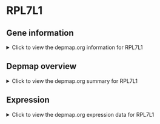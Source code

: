 <h1>RPL7L1</h1>

<h2>Gene information</h2>
<details>
  <summary>Click to view the depmap.org information for RPL7L1</summary>
  <p><a href="https://depmap.org/portal/gene/RPL7L1?tab=about" target="_BLANK">Open page in a new tab...</a></p>
  <iframe src="https://depmap.org/portal/gene/RPL7L1?tab=about" style="border:none;width:100%;height:800px"></iframe>
</details>

<h2>Depmap overview</h2>
<details>
  <summary>Click to view the depmap.org summary for RPL7L1</summary>
  <p><a href="https://depmap.org/portal/gene/RPL7L1?tab=overview" target="_BLANK">Open page in a new tab...</a></p>
  <iframe src="https://depmap.org/portal/gene/RPL7L1?tab=overview" style="border:none;width:100%;height:800px"></iframe>
</details>

<h2>Expression</h2>
<details>
  <summary>Click to view the depmap.org expression data for RPL7L1</summary>
  <p><a href="https://depmap.org/portal/gene/RPL7L1?tab=characterization" target="_BLANK">Open page in a new tab...</a></p>
  <iframe src="https://depmap.org/portal/gene/RPL7L1?tab=characterization" style="border:none;width:100%;height:800px"></iframe>
</details>


<!--
<h2>Reactome Pathway diagram</h2>
<details>
  <summary>Click to view the Reactome pathway for RPL7L1</summary>
  <p><a href="PURL" target="_BLANK">Open page in a new tab...</a></p>
  PNAME
</details>
-->


